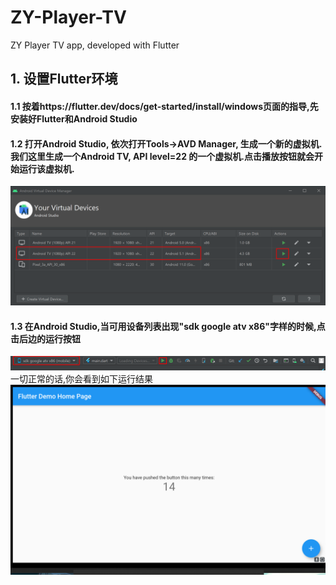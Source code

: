 # ZY-Player-TV
ZY Player TV app, developed with Flutter

## 1. 设置Flutter环境
#### 1.1 按着https://flutter.dev/docs/get-started/install/windows页面的指导,先安装好Flutter和Android Studio
#### 1.2 打开Android Studio, 依次打开Tools->AVD Manager, 生成一个新的虚拟机. 我们这里生成一个Android TV, API level=22 的一个虚拟机.点击播放按钮就会开始运行该虚拟机.
![AVDManager](./images/AVDManager.png) 
#### 1.3 在Android Studio,当可用设备列表出现"sdk google atv x86"字样的时候,点击后边的运行按钮
![Run](./images/Run.png)
一切正常的话,你会看到如下运行结果
![emulator](./images/emulator.png) 
